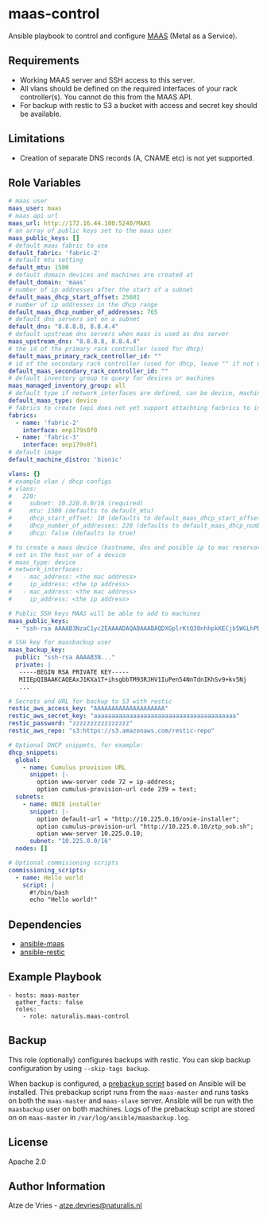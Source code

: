 # maas-control

Ansible playbook to control and configure [MAAS](https://maas.io/) (Metal as a
Service).

## Requirements

* Working MAAS server and SSH access to this server.
* All vlans should be defined on the required interfaces of your
  rack controller(s). You cannot do this from the MAAS API.
* For backup with restic to S3 a bucket with access and secret key should be
  available.

## Limitations

* Creation of separate DNS records (A, CNAME etc) is not yet supported.

## Role Variables

```yaml
# maas user
maas_user: maas
# maas api url
maas_url: http://172.16.44.100:5240/MAAS
# an array of public keys set to the maas user
maas_public_keys: []
# default maas fabric to use
default_fabric: 'fabric-2'
# default mtu setting
default_mtu: 1500
# default domain devices and machines are created at
default_domain: 'maas'
# number of ip addresses after the start of a subnet
default_maas_dhcp_start_offset: 25601
# number of ip addresses in the dhcp range
default_maas_dhcp_number_of_addresses: 765
# default dns servers set on a subnet
default_dns: "8.8.8.8, 8.8.4.4"
# default upstream dns servers when maas is used as dns server
maas_upstream_dns: "8.8.8.8, 8.8.4.4"
# the id of the primary rack controller (used for dhcp)
default_maas_primary_rack_controller_id: ""
# id of the secondary rack controller (used for dhcp, leave "" if not used)
default_maas_secondary_rack_controller_id: ""
# default inventory group to query for devices or machines
maas_managed_inventory_group: all
# default type if network_interfaces are defined, can be device, machine or ignore
default_maas_type: device
# fabrics to create (api does not yet support attachting facbrics to interfaces)
fabrics:
  - name: 'fabric-2'
    interface: enp179s0f0
  - name: 'fabric-3'
    interface: enp179s0f1
# default image
default_machine_distro: 'bionic'

vlans: {}
# example vlan / dhcp configs
# vlans:
#   220:
#     subnet: 10.220.0.0/16 (required)
#     mtu: 1500 (defaults to default_mtu)
#     dhcp_start_offset: 10 (defaults to default_maas_dhcp_start_offset)
#     dhcp_number_of_addresses: 220 (defaults to default_maas_dhcp_number_of_addresses)
#     dhcp: false (defaults to true)

# to create a maas device (hostname, dns and posible ip to mac reservation)
# set in the host_var of a device
# maas_type: device
# network_interfaces:
#   - mac_address: <the mac address>
#     ip_address: <the ip address>
#   - mac_address: <the mac address>
#     ip_address: <the ip address>

# Public SSH keys MAAS will be able to add to machines
maas_public_keys:
  - "ssh-rsa AAAAB3NzaC1yc2EAAAADAQABAAABAQDXGplrKtQ30nhhpkKECjb5WGLhPDwGEMI+xqGYYQZdc+/XO77gpF8s9FI8F40dC+n2dIlVQqVQ6AmDSec7ZeWljN9QrWFlf/tcEcItQ20WHNYxuMpewO8KwhLpQpxsGiRBC+t6cXKUpGImiMIZTdjou1iH2m40EFUEhhMpyqZblhXBSU8QaABne5WANM5LNeLMqDKgrEuwmtUAow54b4VfLH92WG4rH35XhvSYH9Ty9xBG1ks3Jg3WkueLmxiWtRq4mzeBos7MXeN8x4WOqmzieqK7IMI9taTZG2atEGSf8DRaDKsSMt9eVV+r1RfRgpokrRgxVHX0KTsLonH1i3+h david.heijkamp@naturalis.nl"

# SSH key for maasbackup user
maas_backup_key:
  public: "ssh-rsa AAAAB3N..."
  private: |
   -----BEGIN RSA PRIVATE KEY-----
   MIIEpQIBAAKCAQEAxJ1KXa1T+ihsgbbTM93RJHV1IuPen54NnTdnIKhSv9+kv5Nj
   ...

# Secrets and URL for backup to S3 with restic
restic_aws_access_key: "AAAAAAAAAAAAAAAAAAAA"
restic_aws_secret_key: "aaaaaaaaaaaaaaaaaaaaaaaaaaaaaaaaaaaaaaaa"
restic_password: "zzzzzzzzzzzzzzzz"
restic_aws_repo: "s3:https://s3.amazonaws.com/restic-repo"

# Optional DHCP snippets, for example:
dhcp_snippets:
  global:
    - name: Cumulus provision URL
      snippet: |-
        option www-server code 72 = ip-address;
        option cumulus-provision-url code 239 = text;
  subnets:
    - name: ONIE installer
      snippet: |-
        option default-url = "http://10.225.0.10/onie-installer";
        option cumulus-provision-url "http://10.225.0.10/ztp_oob.sh";
        option www-server 10.225.0.10;
      subnet: "10.225.0.0/16"
  nodes: []

# Optional commisioning scripts
commissioning_scripts:
  - name: Hello world
    script: |
      #!/bin/bash
      echo "Hello world!"
```

## Dependencies

* [ansible-maas](https://github.com/mrlesmithjr/ansible-maas)
* [ansible-restic](https://github.com/naturalis/ansible-restic)

## Example Playbook

```
- hosts: maas-master
  gather_facts: false
  roles:
    - role: naturalis.maas-control
```

## Backup

This role (optionally) configures backups with restic. You can skip backup
configuration by using `--skip-tags backup`.

When backup is configured, a [prebackup
script](./files/backup-maas-cluster.yml) based on Ansible will be
installed. This prebackup script runs from the `maas-master` and runs tasks on
both the `maas-master` and `maas-slave` server. Ansible will be run with the
`maasbackup` user on both machines. Logs of the prebackup script are stored on
on `maas-master` in `/var/log/ansible/maasbackup.log`.

## License

Apache 2.0

## Author Information

Atze de Vries - atze.devries@naturalis.nl
